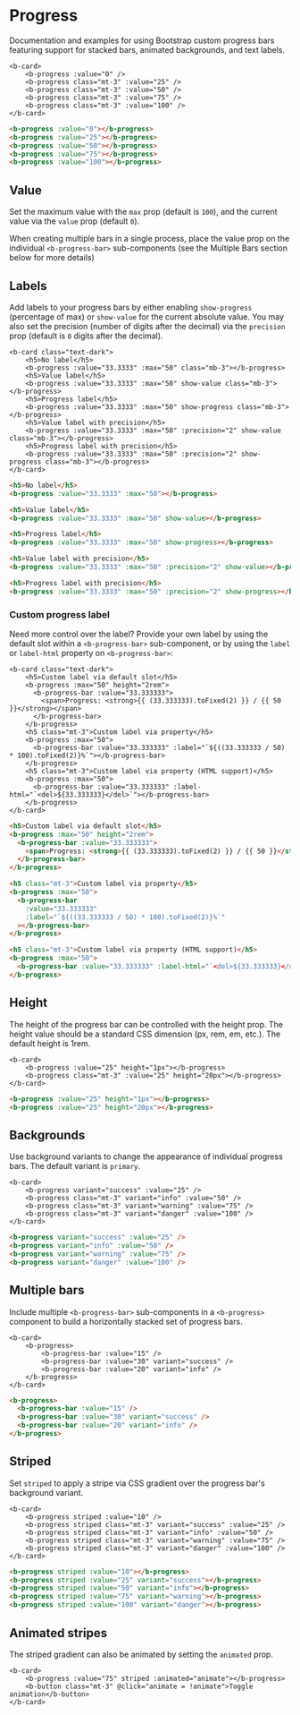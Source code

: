 # Progress

Documentation and examples for using Bootstrap custom progress bars featuring support for stacked bars, animated backgrounds, and text labels.

    <b-card>
        <b-progress :value="0" />
        <b-progress class="mt-3" :value="25" />
        <b-progress class="mt-3" :value="50" />
        <b-progress class="mt-3" :value="75" />
        <b-progress class="mt-3" :value="100" />
    </b-card>

```html
<b-progress :value="0"></b-progress>
<b-progress :value="25"></b-progress>
<b-progress :value="50"></b-progress>
<b-progress :value="75"></b-progress>
<b-progress :value="100"></b-progress>
```

## Value

Set the maximum value with the `max` prop (default is `100`), and the current value via the `value` prop (default `0`).

When creating multiple bars in a single process, place the value prop on the individual `<b-progress-bar>` sub-components (see the Multiple Bars section below for more details)

## Labels

Add labels to your progress bars by either enabling `show-progress` (percentage of max) or `show-value` for the current absolute value. You may also set the precision (number of digits after the decimal) via the `precision` prop (default is `0` digits after the decimal).

    <b-card class="text-dark">
        <h5>No label</h5>
        <b-progress :value="33.3333" :max="50" class="mb-3"></b-progress>
        <h5>Value label</h5>
        <b-progress :value="33.3333" :max="50" show-value class="mb-3"></b-progress>
        <h5>Progress label</h5>
        <b-progress :value="33.3333" :max="50" show-progress class="mb-3"></b-progress>
        <h5>Value label with precision</h5>
        <b-progress :value="33.3333" :max="50" :precision="2" show-value class="mb-3"></b-progress>
        <h5>Progress label with precision</h5>
        <b-progress :value="33.3333" :max="50" :precision="2" show-progress class="mb-3"></b-progress>
    </b-card>

```html
<h5>No label</h5>
<b-progress :value="33.3333" :max="50"></b-progress>

<h5>Value label</h5>
<b-progress :value="33.3333" :max="50" show-value></b-progress>

<h5>Progress label</h5>
<b-progress :value="33.3333" :max="50" show-progress></b-progress>

<h5>Value label with precision</h5>
<b-progress :value="33.3333" :max="50" :precision="2" show-value></b-progress>

<h5>Progress label with precision</h5>
<b-progress :value="33.3333" :max="50" :precision="2" show-progress></b-progress>
```

### Custom progress label

Need more control over the label? Provide your own label by using the default slot within a `<b-progress-bar>` sub-component, or by using the `label` or `label-html` property on `<b-progress-bar>`:

    <b-card class="text-dark">
        <h5>Custom label via default slot</h5>
        <b-progress :max="50" height="2rem">
          <b-progress-bar :value="33.333333">
            <span>Progress: <strong>{{ (33.333333).toFixed(2) }} / {{ 50 }}</strong></span>
          </b-progress-bar>
        </b-progress>
        <h5 class="mt-3">Custom label via property</h5>
        <b-progress :max="50">
          <b-progress-bar :value="33.333333" :label="`${((33.333333 / 50) * 100).toFixed(2)}%`"></b-progress-bar>
        </b-progress>
        <h5 class="mt-3">Custom label via property (HTML support)</h5>
        <b-progress :max="50">
          <b-progress-bar :value="33.333333" :label-html="`<del>${33.333333}</del>`"></b-progress-bar>
        </b-progress>
    </b-card>

```html
<h5>Custom label via default slot</h5>
<b-progress :max="50" height="2rem">
  <b-progress-bar :value="33.333333">
    <span>Progress: <strong>{{ (33.333333).toFixed(2) }} / {{ 50 }}</strong></span>
  </b-progress-bar>
</b-progress>

<h5 class="mt-3">Custom label via property</h5>
<b-progress :max="50">
  <b-progress-bar
    :value="33.333333"
    :label="`${((33.333333 / 50) * 100).toFixed(2)}%`"
  ></b-progress-bar>
</b-progress>

<h5 class="mt-3">Custom label via property (HTML support)</h5>
<b-progress :max="50">
  <b-progress-bar :value="33.333333" :label-html="`<del>${33.333333}</del>`"></b-progress-bar>
</b-progress>
```

## Height

The height of the progress bar can be controlled with the height prop. The height value should be a standard CSS dimension (px, rem, em, etc.). The default height is 1rem.

    <b-card>
        <b-progress :value="25" height="1px"></b-progress>
        <b-progress class="mt-3" :value="25" height="20px"></b-progress>
    </b-card>

```html
<b-progress :value="25" height="1px"></b-progress>
<b-progress :value="25" height="20px"></b-progress>
```

## Backgrounds

Use background variants to change the appearance of individual progress bars. The default variant is `primary`.

    <b-card>
        <b-progress variant="success" :value="25" />
        <b-progress class="mt-3" variant="info" :value="50" />
        <b-progress class="mt-3" variant="warning" :value="75" />
        <b-progress class="mt-3" variant="danger" :value="100" />
    </b-card>

```html
<b-progress variant="success" :value="25" />
<b-progress variant="info" :value="50" />
<b-progress variant="warning" :value="75" />
<b-progress variant="danger" :value="100" />
```

## Multiple bars

Include multiple `<b-progress-bar>` sub-components in a `<b-progress>` component to build a horizontally stacked set of progress bars.

    <b-card>
        <b-progress>
            <b-progress-bar :value="15" />
            <b-progress-bar :value="30" variant="success" />
            <b-progress-bar :value="20" variant="info" />
        </b-progress>
    </b-card>

```html
<b-progress>
  <b-progress-bar :value="15" />
  <b-progress-bar :value="30" variant="success" />
  <b-progress-bar :value="20" variant="info" />
</b-progress>
```

## Striped

Set `striped` to apply a stripe via CSS gradient over the progress bar's background variant.

    <b-card>
        <b-progress striped :value="10" />
        <b-progress striped class="mt-3" variant="success" :value="25" />
        <b-progress striped class="mt-3" variant="info" :value="50" />
        <b-progress striped class="mt-3" variant="warning" :value="75" />
        <b-progress striped class="mt-3" variant="danger" :value="100" />
    </b-card>

```html
<b-progress striped :value="10"></b-progress>
<b-progress striped :value="25" variant="success"></b-progress>
<b-progress striped :value="50" variant="info"></b-progress>
<b-progress striped :value="75" variant="warning"></b-progress>
<b-progress striped :value="100" variant="danger"></b-progress>
```

## Animated stripes

The striped gradient can also be animated by setting the `animated` prop.

    <b-card>
        <b-progress :value="75" striped :animated="animate"></b-progress>
        <b-button class="mt-3" @click="animate = !animate">Toggle animation</b-button>
    </b-card>

<ComponentReference></ComponentReference>

<script lang="ts">
import { ref } from 'vue';

export default {
    setup() {
        const animate = ref(false);

        return {
            animate
        }
    },
}
</script>
